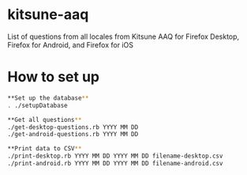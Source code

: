 # kitsune-aaq
List of questions from all locales from Kitsune AAQ for Firefox Desktop, Firefox for Android, and Firefox for iOS

# How to set up
```bash
**Set up the database**
. ./setupDatabase

**Get all questions**
./get-desktop-questions.rb YYYY MM DD
./get-android-questions.rb YYYY MM DD

**Print data to CSV**
./print-desktop.rb YYYY MM DD YYYY MM DD filename-desktop.csv
./print-android.rb YYYY MM DD YYYY MM DD filename-android.csv
```
